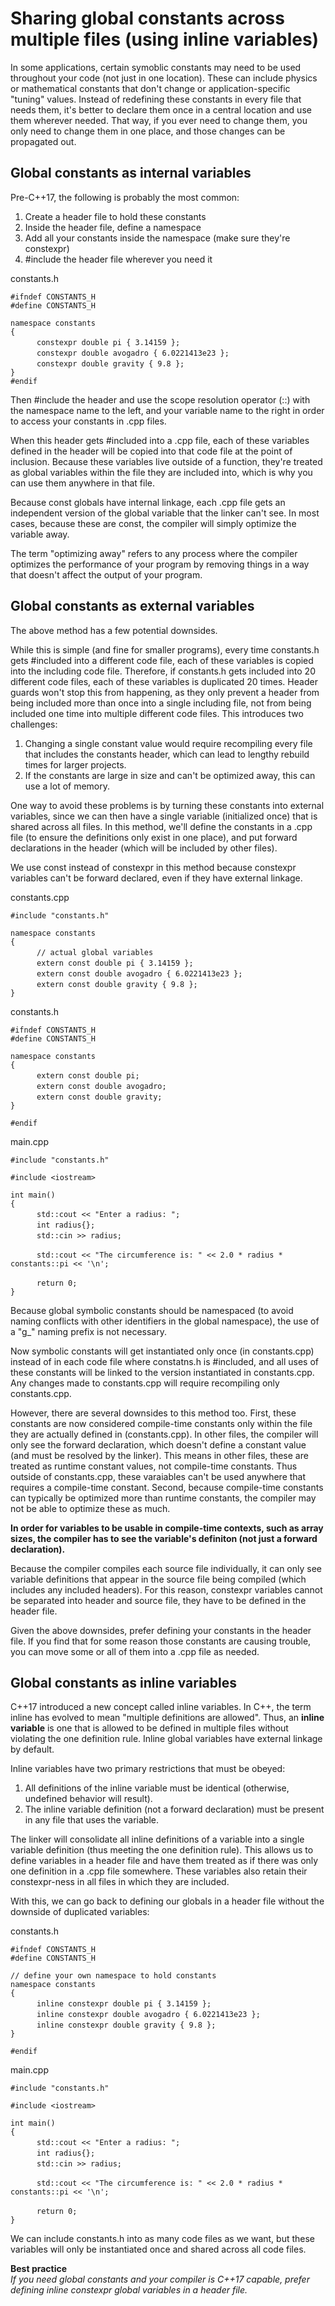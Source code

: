 # Sharing global constants across multiple files (using inline variables)

In some applications, certain symoblic constants may need to be used throughout your code (not just in one location). These can include physics or mathematical constants that don't change or application-specific "tuning" values. Instead of redefining these constants in every file that needs them, it's better to declare them once in a central location and use them wherever needed. That way, if you ever need to change them, you only need to change them in one place, and those changes can be propagated out.

## Global constants as internal variables

Pre-C++17, the following is probably the most common:

1. Create a header file to hold these constants
1. Inside the header file, define a namespace
1. Add all your constants inside the namespace (make sure they're constexpr)
1. #include the header file wherever you need it 

constants.h 
 
` #ifndef CONSTANTS_H `  
` #define CONSTANTS_H `  

` namespace constants `  
` { `  
&emsp;&emsp;&emsp;` constexpr double pi { 3.14159 }; `  
&emsp;&emsp;&emsp;` constexpr double avogadro { 6.0221413e23 }; `  
&emsp;&emsp;&emsp;` constexpr double gravity { 9.8 }; `  
` } `  
` #endif `  

Then #include the header and use the scope resolution operator (::) with the namespace name to the left, and your variable name to the right in order to access your constants in .cpp files.

When this header gets #included into a .cpp file, each of these variables defined in the header will be copied into that code file at the point of inclusion. Because these variables live outside of a function, they're treated as global variables within the file they are included into, which is why you can use them anywhere in that file.

Because const globals have internal linkage, each .cpp file gets an independent version of the global variable that the linker can't see. In most cases, because these are const, the compiler will simply optimize the variable away.

The term "optimizing away" refers to any process where the compiler optimizes the performance of your program by removing things in a way that doesn't affect the output of your program. 

## Global constants as external variables

The above method has a few potential downsides.

While this is simple (and fine for smaller programs), every time constants.h gets #included into a different code file, each of these variables is copied into the including code file. Therefore, if constants.h gets included into 20 different code files, each of these variables is duplicated 20 times. Header guards won't stop this from happening, as they only prevent a header from being included more than once into a single including file, not from being included one time into multiple different code files. This introduces two challenges:

1. Changing a single constant value would require recompiling every file that includes the constants header, which can lead to lengthy rebuild times for larger projects.
1. If the constants are large in size and can't be optimized away, this can use a lot of memory.

One way to avoid these problems is by turning these constants into external variables, since we can then have a single variable (initialized once) that is shared across all files. In this method, we'll define the constants in a .cpp file (to ensure the definitions only exist in one place), and put forward declarations in the header (which will be included by other files).

We use const instead of constexpr in this method because constexpr variables can't be forward declared, even if they have external linkage.

constants.cpp  

` #include "constants.h" `  

` namespace constants `  
` { `  
&emsp;&emsp;&emsp;` // actual global variables `  
&emsp;&emsp;&emsp;` extern const double pi { 3.14159 }; `  
&emsp;&emsp;&emsp;` extern const double avogadro { 6.0221413e23 }; `  
&emsp;&emsp;&emsp;` extern const double gravity { 9.8 }; `  
` } `  

constants.h  

` #ifndef CONSTANTS_H `  
` #define CONSTANTS_H `  

` namespace constants `  
` { `  
&emsp;&emsp;&emsp;` extern const double pi; `  
&emsp;&emsp;&emsp;` extern const double avogadro; `  
&emsp;&emsp;&emsp;` extern const double gravity; `  
` } `  

` #endif `  

main.cpp  

` #include "constants.h" `  

` #include <iostream> `  

` int main() `  
` { `  
&emsp;&emsp;&emsp;` std::cout << "Enter a radius: "; `  
&emsp;&emsp;&emsp;` int radius{}; `  
&emsp;&emsp;&emsp;` std::cin >> radius; `  

&emsp;&emsp;&emsp;` std::cout << "The circumference is: " << 2.0 * radius * constants::pi << '\n'; `  

&emsp;&emsp;&emsp;` return 0; `  
` } `  

Because global symbolic constants should be namespaced (to avoid naming conflicts with other identifiers in the global namespace), the use of a "g_" naming prefix is not necessary.

Now symbolic constants will get instantiated only once (in constants.cpp) instead of in each code file where constatns.h is #included, and all uses of these constants will be linked to the version instantiated in constants.cpp. Any changes made to constants.cpp will require recompiling only constants.cpp.

However, there are several downsides to this method too. First, these constants are now considered compile-time constants only within the file they are actually defined in (constants.cpp). In other files, the compiler will only see the forward declaration, which doesn't define a constant value (and must be resolved by the linker). This means in other files, these are treated as runtime constant values, not compile-time constants. Thus outside of constants.cpp, these varaiables can't be used anywhere that requires a compile-time constant. Second, because compile-time constants can typically be optimized more than runtime constants, the compiler may not be able to optimize these as much.

**In order for variables to be usable in compile-time contexts, such as array sizes, the compiler has to see the variable's definiton (not just a forward declaration).**

Because the compiler compiles each source file individually, it can only see variable definitions that appear in the source file being compiled (which includes any included headers). For this reason, constexpr variables cannot be separated into header and source file, they have to be defined in the header file.

Given the above downsides, prefer defining your constants in the header file. If you find that for some reason those constants are causing trouble, you can move some or all of them into a .cpp file as needed.

## Global constants as inline variables

C++17 introduced a new concept called inline variables. In C++, the term inline has evolved to mean "multiple definitions are allowed". Thus, an **inline variable** is one that is allowed to be defined in multiple files without violating the one definition rule. Inline global variables have external linkage by default.

Inline variables have two primary restrictions that must be obeyed:
1. All definitions of the inline variable must be identical (otherwise, undefined behavior will result).
1. The inline variable definition (not a forward declaration) must be present in any file that uses the variable.

The linker will consolidate all inline definitions of a variable into a single variable definition (thus meeting the one definition rule). This allows us to define variables in a header file and have them treated as if there was only one definition in a .cpp file somewhere. These variables also retain their constexpr-ness in all files in which they are included.

With this, we can go back to defining our globals in a header file without the downside of duplicated variables:

constants.h  

` #ifndef CONSTANTS_H `  
` #define CONSTANTS_H `  

` // define your own namespace to hold constants `  
` namespace constants `  
` { `  
&emsp;&emsp;&emsp;` inline constexpr double pi { 3.14159 }; `  
&emsp;&emsp;&emsp;` inline constexpr double avogadro { 6.0221413e23 }; `  
&emsp;&emsp;&emsp;` inline constexpr double gravity { 9.8 }; `  
` } `  

` #endif `  

main.cpp  

` #include "constants.h" `  

` #include <iostream> `  

` int main() `  
` { `  
&emsp;&emsp;&emsp;` std::cout << "Enter a radius: "; `  
&emsp;&emsp;&emsp;` int radius{}; `  
&emsp;&emsp;&emsp;` std::cin >> radius; `  

&emsp;&emsp;&emsp;` std::cout << "The circumference is: " << 2.0 * radius * constants::pi << '\n'; `  

&emsp;&emsp;&emsp;` return 0; `  
` } `  

We can include constants.h into as many code files as we want, but these variables will only be instantiated once and shared across all code files.

**Best practice**<br/>
_If you need global constants and your compiler is C++17 capable, prefer defining inline constexpr global variables in a header file._ 

